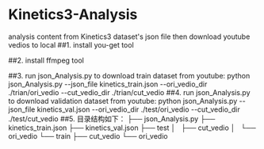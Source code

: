 # Kinetics3-Analysis

analysis content from Kinetics3 dataset's json file then download youtube vedios to local
##1. install you-get tool

##2. install ffmpeg tool

##3. run json_Analysis.py to download train dataset from youtube:
 python json_Analysis.py --json_file kinetics_train.json --ori_vedio_dir ./trian/ori_vedio --cut_vedio_dir ./trian/cut_vedio
##4. run json_Analysis.py to download validation dataset from youtube:
  python json_Analysis.py --json_file kinetics_val.json --ori_vedio_dir ./test/ori_vedio --cut_vedio_dir ./test/cut_vedio
##5. 目录结构如下：
├── json_Analysis.py
├── kinetics_train.json
├── kinetics_val.json
├── test
│   ├── cut_vedio
│   └── ori_vedio
└── train
    ├── cut_vedio
    └── ori_vedio
